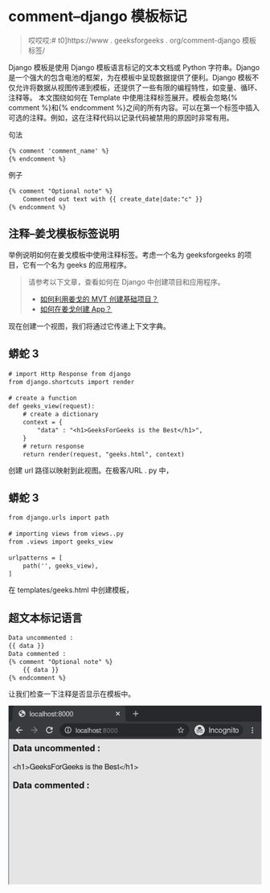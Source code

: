 # comment–django 模板标记

> 哎哎哎:# t0]https://www . geeksforgeeks . org/comment-django 模板标签/

Django 模板是使用 Django 模板语言标记的文本文档或 Python 字符串。Django 是一个强大的包含电池的框架，为在模板中呈现数据提供了便利。Django 模板不仅允许将数据从视图传递到模板，还提供了一些有限的编程特性，如变量、循环、注释等。
本文围绕如何在 Template 中使用注释标签展开。模板会忽略{% comment %}和{% endcomment %}之间的所有内容。可以在第一个标签中插入可选的注释。例如，这在注释代码以记录代码被禁用的原因时非常有用。

句法

```
{% comment 'comment_name' %}
{% endcomment %}
```

例子

```
{% comment "Optional note" %}
    Commented out text with {{ create_date|date:"c" }}
{% endcomment %}
```

## 注释–姜戈模板标签说明

举例说明如何在姜戈模板中使用注释标签。考虑一个名为 geeksforgeeks 的项目，它有一个名为 geeks 的应用程序。

> 请参考以下文章，查看如何在 Django 中创建项目和应用程序。
> 
> *   [如何利用姜戈的 MVT 创建基础项目？](https://www.geeksforgeeks.org/how-to-create-a-basic-project-using-mvt-in-django/)
> *   [如何在姜戈创建 App？](https://www.geeksforgeeks.org/how-to-create-an-app-in-django/)

现在创建一个视图，我们将通过它传递上下文字典。

## 蟒蛇 3

```
# import Http Response from django
from django.shortcuts import render

# create a function
def geeks_view(request):
    # create a dictionary
    context = {
        "data" : "<h1>GeeksForGeeks is the Best</h1>",
    }
    # return response
    return render(request, "geeks.html", context)
```

创建 url 路径以映射到此视图。在极客/URL . py 中，

## 蟒蛇 3

```
from django.urls import path

# importing views from views..py
from .views import geeks_view

urlpatterns = [
    path('', geeks_view),
]
```

在 templates/geeks.html 中创建模板，

## 超文本标记语言

```
Data uncommented :
{{ data }}
Data commented :
{% comment "Optional note" %}
    {{ data }}
{% endcomment %}
```

让我们检查一下注释是否显示在模板中。

![comment-django-template-tags](img/4b1311d591144f6df4b081ced8b867d7.png)